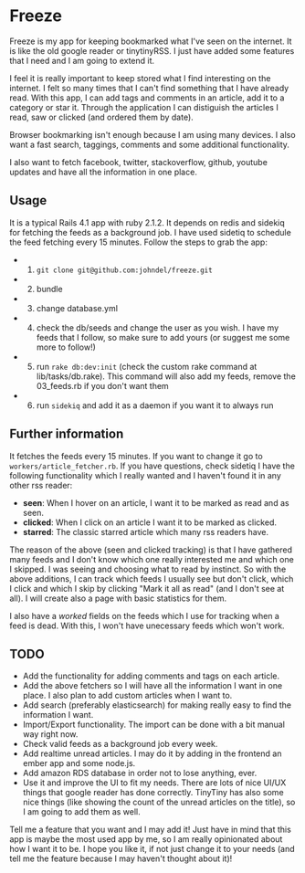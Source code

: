 # Freeze

Freeze is my app for keeping bookmarked what I've seen on the internet. It is like the old google reader or tinytinyRSS. I just have added some features that I need and I am going to extend it.

I feel it is really important to keep stored what I find interesting on the internet. I felt so many times that I can't find something that I have already read. With this app, I can add tags and comments in an article, add it to a category or star it. Through the application I can distiguish the articles I read, saw or clicked (and ordered them by date).

Browser bookmarking isn't enough because I am using many devices. I also want a fast search, taggings, comments and some additional functionality.

I also want to fetch facebook, twitter, stackoverflow, github, youtube updates and have all the information in one place.

## Usage
It is a typical Rails 4.1 app with ruby 2.1.2. It depends on redis and sidekiq for fetching the feeds as a background job. I have used sidetiq to schedule the feed fetching every 15 minutes. Follow the steps to grab the app:
- 1. `git clone git@github.com:johndel/freeze.git`
- 2. bundle
- 3. change database.yml
- 4. check the db/seeds and change the user as you wish. I have my feeds that I follow, so make sure to add yours (or suggest me some more to follow!)
- 5. run `rake db:dev:init` (check the custom rake command at lib/tasks/db.rake). This command will also add my feeds, remove the 03_feeds.rb if you don't want them
- 6. run `sidekiq` and add it as a daemon if you want it to always run

## Further information
It fetches the feeds every 15 minutes. If you want to change it go to `workers/article_fetcher.rb`. If you have questions, check sidetiq
I have the following functionality which I really wanted and I haven't found it in any other rss reader:
- **seen**: When I hover on an article, I want it to be marked as read and as seen.
- **clicked**: When I click on an article I want it to be marked as clicked.
- **starred**: The classic starred article which many rss readers have.

The reason of the above (seen and clicked tracking) is that I have gathered many feeds and I don't know which one really interested me and which one I skipped. I was seeing and choosing what to read by instinct. So with the above additions, I can track which feeds I usually see but don't click, which I click and which I skip by clicking "Mark it all as read" (and I don't see at all). I will create also a page with basic statistics for them.

I also have a *worked* fields on the feeds which I use for tracking when a feed is dead. With this, I won't have unecessary feeds which won't work.

## TODO
- Add the functionality for adding comments and tags on each article.
- Add the above fetchers so I will have all the information I want in one place. I also plan to add custom articles when I want to.
- Add search (preferably elasticsearch) for making really easy to find the information I want.
- Import/Export functionality. The import can be done with a bit manual way right now.
- Check valid feeds as a background job every week.
- Add realtime unread articles. I may do it by adding in the frontend an ember app and some node.js.
- Add amazon RDS database in order not to lose anything, ever.
- Use it and improve the UI to fit my needs. There are lots of nice UI/UX things that google reader has done correctly. TinyTiny has also some nice things (like showing the count of the unread articles on the title), so I am going to add them as well.

Tell me a feature that you want and I may add it! Just have in mind that this app is maybe the most used app by me, so I am really opinionated about how I want it to be. I hope you like it, if not just change it to your needs (and tell me the feature because I may haven't thought about it)!






